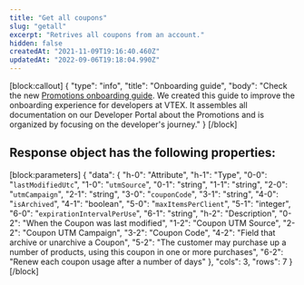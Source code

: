 ```yaml
---
title: "Get all coupons"
slug: "getall"
excerpt: "Retrives all coupons from an account."
hidden: false
createdAt: "2021-11-09T19:16:40.460Z"
updatedAt: "2022-09-06T19:18:04.990Z"
---
```

[block:callout]
{
  "type": "info",
  "title": "Onboarding guide",
  "body": "Check the new [Promotions onboarding guide](https://developers.vtex.com/vtex-rest-api/docs/promotions-overview). We created this guide to improve the onboarding experience for developers at VTEX. It assembles all documentation on our Developer Portal about the Promotions and is organized by focusing on the developer's journey."
}
[/block]
## Response object has the following properties:
[block:parameters]
{
  "data": {
    "h-0": "Attribute",
    "h-1": "Type",
    "0-0": "`lastModifiedUtc`",
    "1-0": "`utmSource`",
    "0-1": "string",
    "1-1": "string",
    "2-0": "`utmCampaign`",
    "2-1": "string",
    "3-0": "`couponCode`",
    "3-1": "string",
    "4-0": "`isArchived`",
    "4-1": "boolean",
    "5-0": "`maxItemsPerClient`",
    "5-1": "integer",
    "6-0": "`expirationIntervalPerUse`",
    "6-1": "string",
    "h-2": "Description",
    "0-2": "When the Coupon was last modified",
    "1-2": "Coupon UTM Source",
    "2-2": "Coupon UTM Campaign",
    "3-2": "Coupon Code",
    "4-2": "Field that archive or unarchive a Coupon",
    "5-2": "The customer may purchase up a number of products, using this coupon in one or more purchases",
    "6-2": "Renew each coupon usage after a number of days"
  },
  "cols": 3,
  "rows": 7
}
[/block]